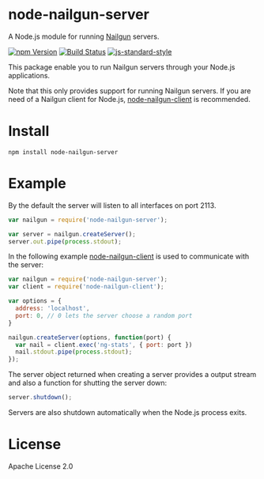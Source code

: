 # node-nailgun-server

A Node.js module for running [Nailgun](http://martiansoftware.com/nailgun/) servers.

[![npm Version](https://img.shields.io/npm/v/node-nailgun-server.svg)](https://www.npmjs.com/package/node-nailgun-server) [![Build Status](https://travis-ci.org/markushedvall/node-nailgun-server.svg)](https://travis-ci.org/markushedvall/node-nailgun-server) [![js-standard-style](https://img.shields.io/badge/code%20style-standard-brightgreen.svg?style=flat)](https://github.com/feross/standard)

This package enable you to run Nailgun servers through your Node.js applications.

Note that this only provides support for running Nailgun servers. If you are need of a Nailgun client for Node.js, [node-nailgun-client](https://www.npmjs.com/package/node-nailgun-client) is recommended.

# Install

```
npm install node-nailgun-server
```

# Example

By the default the server will listen to all interfaces on port 2113.
```javascript
var nailgun = require('node-nailgun-server');

var server = nailgun.createServer();
server.out.pipe(process.stdout);
```

In the following example [node-nailgun-client](https://www.npmjs.com/package/node-nailgun-client) is used to communicate with the server:
```javascript
var nailgun = require('node-nailgun-server');
var client = require('node-nailgun-client');

var options = {
  address: 'localhost',
  port: 0, // 0 lets the server choose a random port
}

nailgun.createServer(options, function(port) {
  var nail = client.exec('ng-stats', { port: port })
  nail.stdout.pipe(process.stdout);
});
```

The server object returned when creating a server provides a output stream and also a function for shutting the server down:
```javascript
server.shutdown();
```

Servers are also shutdown automatically when the Node.js process exits.

# License
Apache License 2.0

